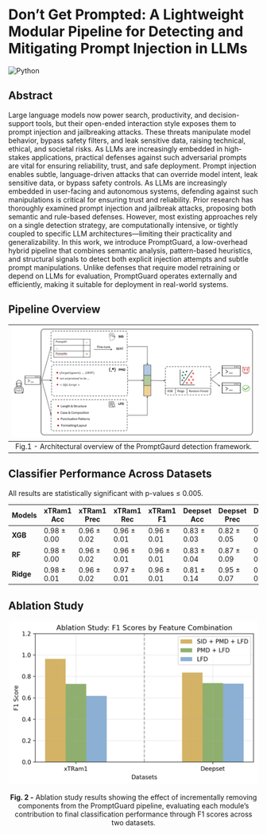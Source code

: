# Don’t Get Prompted: A Lightweight Modular Pipeline for Detecting and Mitigating Prompt Injection in LLMs
![Python](https://img.shields.io/badge/Python-Compatible-green.svg)

## Abstract
Large language models now power search, productivity, and decision-support tools, but their open-ended interaction style exposes them to prompt injection and jailbreaking attacks. These threats manipulate model behavior, bypass safety filters, and leak sensitive data, raising technical, ethical, and societal risks. As LLMs are increasingly embedded in high-stakes applications, practical defenses against such adversarial prompts are vital for ensuring reliability, trust, and safe deployment. Prompt injection enables subtle, language-driven attacks that can override model intent, leak sensitive data, or bypass safety controls. As LLMs are increasingly embedded in user-facing and autonomous systems, defending against such manipulations is critical for ensuring trust and reliability. Prior research has thoroughly examined prompt injection and jailbreak attacks, proposing both semantic and rule-based defenses. However, most existing approaches rely on a single detection strategy, are computationally intensive, or tightly coupled to specific LLM architectures—limiting their practicality and generalizability. In this work, we introduce PromptGuard, a low-overhead hybrid pipeline that combines semantic analysis, pattern-based heuristics, and structural signals to detect both explicit injection attempts and subtle prompt manipulations. Unlike defenses that require model retraining or depend on LLMs for evaluation, PromptGuard operates externally and efficiently, making it suitable for deployment in real-world systems.

## Pipeline Overview

| ![First Image Description](docs/architecture.png) | 
|:----------------------------------------------------------:|
| Fig.1 -  Architectural overview of the PromptGaurd detection framework.|

## Classifier Performance Across Datasets  

All results are statistically significant with p-values ≤ 0.005.  

| **Models** | **xTRam1 Acc** | **xTRam1 Prec** | **xTRam1 Rec** | **xTRam1 F1** | **Deepset Acc** | **Deepset Prec** | **Deepset Rec** | **Deepset F1** |
|------------|----------------|-----------------|----------------|---------------|-----------------|------------------|-----------------|----------------|
| **XGB**    | 0.98 ± 0.00    | 0.96 ± 0.02     | 0.96 ± 0.01    | 0.96 ± 0.01   | 0.83 ± 0.03     | 0.82 ± 0.05      | 0.87 ± 0.11     | 0.84 ± 0.04    |
| **RF**     | 0.98 ± 0.00    | 0.96 ± 0.02     | 0.96 ± 0.01    | 0.96 ± 0.01   | 0.83 ± 0.04     | 0.87 ± 0.09      | 0.80 ± 0.10     | 0.83 ± 0.04    |
| **Ridge**  | 0.98 ± 0.01    | 0.96 ± 0.02     | 0.97 ± 0.01    | 0.96 ± 0.01   | 0.81 ± 0.14     | 0.95 ± 0.07      | 0.67 ± 0.25     | 0.76 ± 0.19    |


## Ablation Study

<p align="center">
  <img src="docs/ablation_study.png" alt="Ablation study" width="500"/>
</p>

<p align="center">
  <b>Fig. 2 -</b> Ablation study results showing the effect of incrementally removing components from the PromptGuard pipeline, evaluating each module’s contribution to final classification performance through F1 scores across two datasets.
</p>


